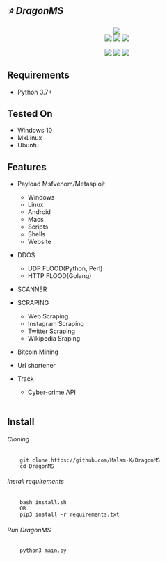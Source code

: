 ## ***:star: DragonMS***
<p align="center">
  <img src="https://github.com/Malam-X/DragonMS/blob/main/DragonMS.png"><br>
  <img src="https://img.shields.io/badge/Version-v0.2-blue">
  <img src="https://img.shields.io/badge/Python-v3.7%2B-blue">
  <img src="https://komarev.com/ghpvc/?username=Malam-X&label=Views&color=blue&style=plastic">
</p>
<p align="center">
  <img src="https://img.shields.io/badge/Author-DR4G0N5-cyan?style=plastic&logo=appveyor">
  <img src="https://img.shields.io/badge/Open%20Source-Yes-cyan?style=plastic&logo=appveyor">
  <img src="https://img.shields.io/badge/Written%20In-PYTHON-cyan?style=plastic&logo=appveyor">
</p>

## Requirements

-   Python 3.7+

## Tested On

-   Windows 10
-   MxLinux
-   Ubuntu

## Features

-   Payload Msfvenom/Metasploit
    -   Windows
    -   Linux
    -   Android
    -   Macs
    -   Scripts
    -   Shells
    -   Website
-   DDOS
    -   UDP FLOOD(Python, Perl)
    -   HTTP FLOOD(Golang)
-   SCANNER
-   SCRAPING
    -   Web Scraping
    -   Instagram Scraping
    -   Twitter Scraping
    -   Wikipedia Sraping<br>

-   Bitcoin Mining
-   Url shortener
-   Track
    -   Cyber-crime API
<br><br>

## Install

###### *Cloning*
```
    git clone https://github.com/Malam-X/DragonMS
    cd DragonMS
```
###### *Install requirements*
```
    bash install.sh
    OR
    pip3 install -r requirements.txt
```
###### *Run DragonMS*
```
    python3 main.py
```
<br>
<br>
